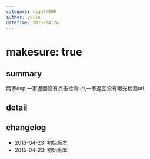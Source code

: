 ```yaml
---
category: right/008
author: yulin
datetime: 2015-04-24
---
```


# makesure: true

## summary

两家dsp,一家返回没有点击检测url,一家返回没有曝光检测url

## detail


## changelog

- 2015-04-23: 初始版本
- 2015-04-23: 初始版本
